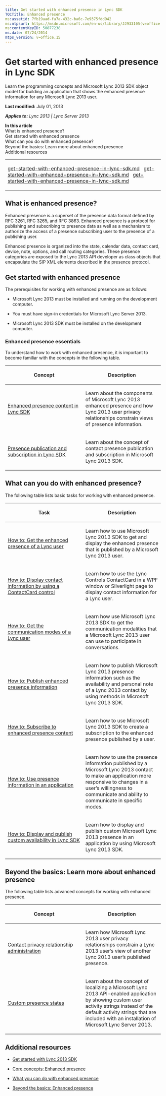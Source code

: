 ```yaml
---
title: Get started with enhanced presence in Lync SDK
TOCTitle: Enhanced presence
ms:assetid: 7fb19aad-fa7a-432c-ba6c-7e9375fdd942
ms:mtpsurl: https://msdn.microsoft.com/en-us/library/JJ933105(v=office.15)
ms:contentKeyID: 50877238
ms.date: 07/24/2014
mtps_version: v=office.15
---
```


# Get started with enhanced presence in Lync SDK

Learn the programming concepts and Microsoft Lync 2013 SDK object model for building an application that shows the enhanced presence information for any Microsoft Lync 2013 user.

**Last modified:** July 01, 2013

***Applies to:** Lync 2013 | Lync Server 2013*

**In this article**  
What is enhanced presence?  
Get started with enhanced presence  
What can you do with enhanced presence?  
Beyond the basics: Learn more about enhanced presence  
Additional resources  

<table>
<colgroup>
<col style="width: 100%" />
</colgroup>
<tbody>
<tr class="odd">
<td><p><a href="get-started-with-enhanced-presence-in-lync-sdk.md" class="uri">get-started-with-enhanced-presence-in-lync-sdk.md</a>   <a href="get-started-with-enhanced-presence-in-lync-sdk.md" class="uri">get-started-with-enhanced-presence-in-lync-sdk.md</a>   <a href="get-started-with-enhanced-presence-in-lync-sdk.md" class="uri">get-started-with-enhanced-presence-in-lync-sdk.md</a></p></td>
</tr>
</tbody>
</table>

## What is enhanced presence?

Enhanced presence is a superset of the presence data format defined by RFC 3261, RFC 3265, and RFC 3863. Enhanced presence is a protocol for publishing and subscribing to presence data as well as a mechanism to authorize the access of a presence subscribing user to the presence of a publishing user.

Enhanced presence is organized into the state, calendar data, contact card, device, note, options, and call routing categories. These presence categories are exposed to the Lync 2013 API developer as class objects that encapsulate the SIP XML elements described in the presence protocol.

## Get started with enhanced presence

The prerequisites for working with enhanced presence are as follows:

  - Microsoft Lync 2013 must be installed and running on the development computer.

  - You must have sign-in credentials for Microsoft Lync Server 2013.

  - Microsoft Lync 2013 SDK must be installed on the development computer.

### Enhanced presence essentials

To understand how to work with enhanced presence, it is important to become familiar with the concepts in the following table.

<table>
<colgroup>
<col style="width: 50%" />
<col style="width: 50%" />
</colgroup>
<thead>
<tr class="header">
<th><p>Concept</p></th>
<th><p>Description</p></th>
</tr>
</thead>
<tbody>
<tr class="odd">
<td><p><a href="enhanced-presence-content-in-lync-sdk.md">Enhanced presence content in Lync SDK</a></p></td>
<td><p>Learn about the components of Microsoft Lync 2013 enhanced presence and how Lync 2013 user privacy relationships constrain views of presence information.</p></td>
</tr>
<tr class="even">
<td><p><a href="presence-publication-and-subscription-in-lync-sdk.md">Presence publication and subscription in Lync SDK</a></p></td>
<td><p>Learn about the concept of contact presence publication and subscription in Microsoft Lync 2013 SDK.</p></td>
</tr>
</tbody>
</table>

## What can you do with enhanced presence?

The following table lists basic tasks for working with enhanced presence.

<table>
<colgroup>
<col style="width: 50%" />
<col style="width: 50%" />
</colgroup>
<thead>
<tr class="header">
<th><p>Task</p></th>
<th><p>Description</p></th>
</tr>
</thead>
<tbody>
<tr class="odd">
<td><p><a href="how-to-get-the-enhanced-presence-of-a-lync-user.md">How to: Get the enhanced presence of a Lync user</a></p></td>
<td><p>Learn how to use Microsoft Lync 2013 SDK to get and display the enhanced presence that is published by a Microsoft Lync 2013 user.</p></td>
</tr>
<tr class="even">
<td><p><a href="how-to-display-contact-information-by-using-a-contactcard-control.md">How to: Display contact information by using a ContactCard control</a></p></td>
<td><p>Learn how to use the Lync Controls ContactCard in a WPF window or Silverlight page to display contact information for a Lync user.</p></td>
</tr>
<tr class="odd">
<td><p><a href="how-to-get-the-communication-modes-of-a-lync-user.md">How to: Get the communication modes of a Lync user</a></p></td>
<td><p>Learn how use Microsoft Lync 2013 SDK to get the communication modalities that a Microsoft Lync 2013 user can use to participate in conversations.</p></td>
</tr>
<tr class="even">
<td><p><a href="how-to-publish-enhanced-presence-information.md">How to: Publish enhanced presence information</a></p></td>
<td><p>Learn how to publish Microsoft Lync 2013 presence information such as the availability and personal note of a Lync 2013 contact by using methods in Microsoft Lync 2013 SDK.</p></td>
</tr>
<tr class="odd">
<td><p><a href="how-to-subscribe-to-enhanced-presence-content.md">How to: Subscribe to enhanced presence content</a></p></td>
<td><p>Learn how to use Microsoft Lync 2013 SDK to create a subscription to the enhanced presence published by a user.</p></td>
</tr>
<tr class="even">
<td><p><a href="how-to-use-presence-information-in-an-application.md">How to: Use presence information in an application</a></p></td>
<td><p>Learn how to use the presence information published by a Microsoft Lync 2013 contact to make an application more responsive to changes in a user’s willingness to communicate and ability to communicate in specific modes.</p></td>
</tr>
<tr class="odd">
<td><p><a href="how-to-display-and-publish-custom-availability-in-lync-sdk.md">How to: Display and publish custom availability in Lync SDK</a></p></td>
<td><p>Learn how to display and publish custom Microsoft Lync 2013 presence in an application by using Microsoft Lync 2013 SDK.</p></td>
</tr>
</tbody>
</table>

## Beyond the basics: Learn more about enhanced presence

The following table lists advanced concepts for working with enhanced presence.

<table>
<colgroup>
<col style="width: 50%" />
<col style="width: 50%" />
</colgroup>
<thead>
<tr class="header">
<th><p>Concept</p></th>
<th><p>Description</p></th>
</tr>
</thead>
<tbody>
<tr class="odd">
<td><p><a href="contact-privacy-relationship-administration.md">Contact privacy relationship administration</a></p></td>
<td><p>Learn how Microsoft Lync 2013 user privacy relationships constrain a Lync 2013 user’s view of another Lync 2013 user’s published presence.</p></td>
</tr>
<tr class="even">
<td><p><a href="custom-presence-states.md">Custom presence states</a></p></td>
<td><p>Learn about the concept of localizing a Microsoft Lync 2013 API-enabled application by showing custom user activity strings instead of the default activity strings that are included with an installation of Microsoft Lync Server 2013.</p></td>
</tr>
</tbody>
</table>

## Additional resources

  - [Get started with Lync 2013 SDK](get-started-with-lync-2013-sdk.md)

  - [Core concepts: Enhanced presence](core-concepts-enhanced-presence.md)

  - [What you can do with enhanced presence](what-you-can-do-with-enhanced-presence.md)

  - [Beyond the basics: Enhanced presence](beyond-the-basics-enhanced-presence.md)

